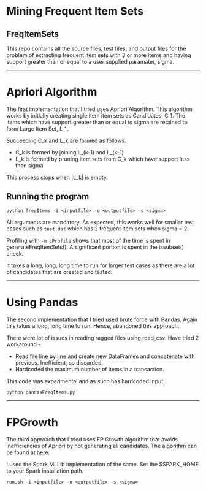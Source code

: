 Mining Frequent Item Sets
=========================

FreqItemSets
--------------
This repo contains all the source files, test files, and output files for the
problem of extracting frequent item sets with 3 or more items and having support
greater than or equal to a user supplied paramater, sigma.

---
# Apriori Algorithm

The first implementation that I tried uses Apriori Algorithm. This algorithm works 
by initially creating single item item sets as Candidates, C_1. The items which have 
support greater than or equal to sigma are retained to form Large Item Set, L_1.

Succeeding C_k and L_k are formed as follows.

* C_k is formed by joining L_(k-1) and L_(k-1)
* L_k is formed by pruning item sets from C_k which have support less than sigma

This process stops when |L_k| is empty.

## Running the program

`python freqItems -i <inputfile> -o <outputfile> -s <sigma>`

All arguments are mandatory. As expected, this works well for smaller test cases
such as `test.dat` which has 2 frequent item sets when sigma = 2.

Profiling with `-m cProfile` shows that most of the time is spent in generateFreqItemSets().
A significant portion is spent in the issubset() check.

It takes a long, long, long time to run for larger test cases as there are a lot of 
candidates that are created and tested.

---
# Using Pandas

The second implementation that I tried used brute force with Pandas. Again this takes a
long, long time to run. Hence, abandoned this approach. 

There were lot of issues in reading ragged files using read_csv. Have tried 2 workaround -
* Read file line by line and create new DataFrames and concatenate with previous. Inefficient, so discarded.
* Hardcoded the maximum number of items in a transaction.

This code was experimental and as such has hardcoded input.

`python pandasFreqItems.py`

---

# FPGrowth

The third approach that I tried uses FP Growth algorithm that avoids inefficiencies of Apriori by not 
generating all candidates. The algorithm can be found at [here](https://www.cs.sfu.ca/~jpei/publications/sigmod00.pdf).

I used the Spark MLLib implementation of the same. Set the $SPARK_HOME to your Spark installation path.


`run.sh -i <inputfile> -o <outputfile> -s <sigma>`


 


